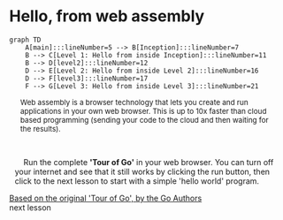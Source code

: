 # Hello, from web assembly
```mermaid
graph TD
    A[main]:::lineNumber=5 --> B[Inception]:::lineNumber=7
    B --> C[Level 1: Hello from inside Inception]:::lineNumber=11
    B --> D[level2]:::lineNumber=12
    D --> E[Level 2: Hello from inside Level 2]:::lineNumber=16
    D --> F[level3]:::lineNumber=17
    F --> G[Level 3: Hello from inside Level 3]:::lineNumber=21
```
<p style="padding-left:20px;padding-right:20px;font-size:small">
Web assembly is a browser technology that lets you create and run applications in your own web browser. This is up to 10x faster than cloud based programming (sending your code to the cloud and then waiting for the results).
</p>
<br>
<p style="padding-left:10px;padding-right:10px;">
&nbsp;&nbsp;&nbsp;&nbsp;<span>Run the complete <b>'Tour of Go'</b> in your web browser. You can turn off your internet and see that it still works by clicking the <a onclick="highlightAndClick('#runButton')">run</a> button, then click to the next lesson to start with a simple 'hello world' program.<span>
</p>
<a href="https://go.dev/tour/welcome/1" target="_blank">Based on the original 'Tour of Go', by the Go Authors</a>
<div class="nextLink"><a onclick="nextOpen()">next lesson</a></div>
